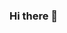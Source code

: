 ### Hi there 👋

<!--
**mcj4367/mcj4367** is a ✨ _special_ ✨ repository because its `README.md` (this file) appears on your GitHub profile.

Here are some ideas to get you started:

- 🔭 I’m currently working on ... prework for coding bootcamp.
- 🌱 I’m currently learning ... how to navigate github.
- 👯 I’m looking to collaborate on ... engaging projects.
- 🤔 I’m looking for help with ... using Git to its fullest.
- 💬 Ask me about ... my previous professional experience! 
- 📫 How to reach me: ... mcj4367@gmail.com
- 😄 Pronouns: ... she/her
- ⚡ Fun fact: ... the saying is dog eat dog world and not doggy dog world! 
-->
